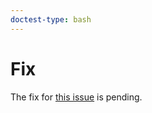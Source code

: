 ```yaml
---
doctest-type: bash
---
```


# Fix

The fix for [this issue](https://my.guild.ai/t/guild-error-not-a-git-repository/927) is pending.
